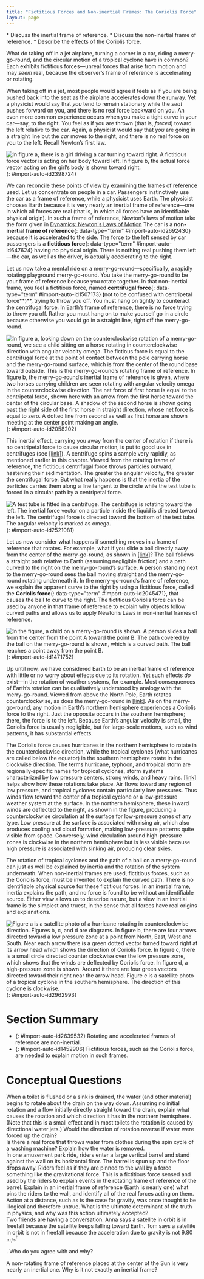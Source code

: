 ```yaml
---
title: "Fictitious Forces and Non-inertial Frames: The Coriolis Force"
layout: page
---
```



<div data-type="abstract" markdown="1">
* Discuss the inertial frame of reference.
* Discuss the non-inertial frame of reference.
* Describe the effects of the Coriolis force.

</div>

What do taking off in a jet airplane, turning a corner in a car, riding a merry-go-round, and the circular motion of a tropical cyclone have in common? Each exhibits fictitious forces—unreal forces that arise from motion and may *seem* real, because the observer’s frame of reference is accelerating or rotating.

When taking off in a jet, most people would agree it feels as if you are being pushed back into the seat as the airplane accelerates down the runway. Yet a physicist would say that *you* tend to remain stationary while the *seat* pushes forward on you, and there is no real force backward on you. An even more common experience occurs when you make a tight curve in your car—say, to the right. You feel as if you are thrown (that is, *forced*) toward the left relative to the car. Again, a physicist would say that *you* are going in a straight line but the *car* moves to the right, and there is no real force on you to the left. Recall Newton’s first law.

![In figure a, there is a girl driving a car turning toward right. A fictitious force vector is acting on her body toward left. In figure b, the actual force vector acting on the girl&#x2019;s body is shown toward right.](../resources/Figure_07_04_01a.jpg "(a) The car driver feels herself forced to the left relative to the car when she makes a right turn. This is a fictitious force arising from the use of the car as a frame of reference. (b) In the Earth&#x2019;s frame of reference, the driver moves in a straight line, obeying Newton&#x2019;s first law, and the car moves to the right. There is no real force to the left on the driver relative to Earth. There is a real force to the right on the car to make it turn."){: #import-auto-id2398724}



We can reconcile these points of view by examining the frames of reference used. Let us concentrate on people in a car. Passengers instinctively use the car as a frame of reference, while a physicist uses Earth. The physicist chooses Earth because it is very nearly an inertial frame of reference—one in which all forces are real (that is, in which all forces have an identifiable physical origin). In such a frame of reference, Newton’s laws of motion take the form given in [Dynamics: Newton\'s Laws of Motion](/m42129) The car is a **non-inertial frame of reference**{: data-type="term" #import-auto-id2692430} because it is accelerated to the side. The force to the left sensed by car passengers is a **fictitious force**{: data-type="term" #import-auto-id647624} having no physical origin. There is nothing real pushing them left—the car, as well as the driver, is actually accelerating to the right.

Let us now take a mental ride on a merry-go-round—specifically, a rapidly rotating playground merry-go-round. You take the merry-go-round to be your frame of reference because you rotate together. In that non-inertial frame, you feel a fictitious force, named **centrifugal force**{: data-type="term" #import-auto-id1507173}<strong> (</strong>not to be confused with centripetal force**)**, trying to throw you off. You must hang on tightly to counteract the centrifugal force. In Earth’s frame of reference, there is no force trying to throw you off. Rather you must hang on to make yourself go in a circle because otherwise you would go in a straight line, right off the merry-go-round.

![In figure a, looking down on the counterclockwise rotation of a merry-go-round, we see a child sitting on a horse rotating in counterclockwise direction with angular velocity omega. The fictious force is equal to the centrifugal force at the point of contact between the pole carrying horse and the merry-go-round surface, which is from the center of the round base toward outside. This is the merry-go-round&#x2019;s rotating frame of reference. In figure b, the merry-go-round&#x2019;s inertial frame of reference is given, where two horses carrying children are seen rotating with angular velocity omega in the counterclockwise direction. The net force of first horse is equal to the centripetal force, shown here with an arrow from the first horse toward the center of the circular base. A shadow of the second horse is shown going past the right side of the first horse in straight direction, whose net force is equal to zero. A dotted line from second as well as first horse are shown meeting at the center point making an angle.](../resources/Figure_07_04_02a.jpg "(a) A rider on a merry-go-round feels as if he is being thrown off. This fictitious force is called the centrifugal force&#x2014;it explains the rider&#x2019;s motion in the rotating frame of reference.  (b) In an inertial frame of reference and according to Newton&#x2019;s laws, it is his inertia that carries him off and not a real force (the  unshaded rider has Fnet=0 size 12{F rSub { size 8{&quot;net&quot;} } =0} {} and heads in a straight line). A real force, Fcentripetal size 12{F rSub { size 8{&quot;centripetal&quot;} } } {}, is needed to cause a circular path. "){: #import-auto-id2058202}



This inertial effect, carrying you away from the center of rotation if there is no centripetal force to cause circular motion, is put to good use in centrifuges (see [\[link\]](#import-auto-id2521081)). A centrifuge spins a sample very rapidly, as mentioned earlier in this chapter. Viewed from the rotating frame of reference, the fictitious centrifugal force throws particles outward, hastening their sedimentation. The greater the angular velocity, the greater the centrifugal force. But what really happens is that the inertia of the particles carries them along a line tangent to the circle while the test tube is forced in a circular path by a centripetal force.

 ![A test tube is fitted in a centrifuge. The centrifuge is rotating toward the left. The inertial force vector on a particle inside the liquid is directed toward the left. The  centrifugal force is directed toward the bottom of the test tube. The angular velocity is marked as omega.](../resources/Figure_07_04_03a.jpg "Centrifuges use inertia to perform their task. Particles in the fluid sediment come out because their inertia carries them away from the center of rotation. The large angular velocity of the centrifuge quickens the sedimentation. Ultimately, the particles will come into contact with the test tube walls, which will then supply the centripetal force needed to make them move in a circle of constant radius."){: #import-auto-id2521081}

Let us now consider what happens if something moves in a frame of reference that rotates. For example, what if you slide a ball directly away from the center of the merry-go-round, as shown in [\[link\]](#import-auto-id1471752)? The ball follows a straight path relative to Earth (assuming negligible friction) and a path curved to the right on the merry-go-round’s surface. A person standing next to the merry-go-round sees the ball moving straight and the merry-go-round rotating underneath it. In the merry-go-round’s frame of reference, we explain the apparent curve to the right by using a fictitious force, called the **Coriolis force**{: data-type="term" #import-auto-id2045471}, that causes the ball to curve to the right. The fictitious Coriolis force can be used by anyone in that frame of reference to explain why objects follow curved paths and allows us to apply Newton’s Laws in non-inertial frames of reference.

![In the figure, a child on a merry-go-round is shown. A person slides a ball from the center from the point A toward the point B. The path covered by the ball on the merry-go-round is shown, which is a curved path. The ball reaches a point away from the point B.](../resources/Figure_07_04_04a.jpg "Looking down on the counterclockwise rotation of a merry-go-round, we see that a ball slid straight toward the edge follows a path curved to the right. The person slides the ball toward point B, starting at point A. Both points rotate to the shaded positions (A&#x2019; and B&#x2019;) shown in the time that the ball follows the curved path in the rotating frame and a straight path in Earth&#x2019;s frame."){: #import-auto-id1471752}

Up until now, we have considered Earth to be an inertial frame of reference with little or no worry about effects due to its rotation. Yet such effects *do* exist—in the rotation of weather systems, for example. Most consequences of Earth’s rotation can be qualitatively understood by analogy with the merry-go-round. Viewed from above the North Pole, Earth rotates counterclockwise, as does the merry-go-round in [\[link\]](#import-auto-id1471752). As on the merry-go-round, any motion in Earth’s northern hemisphere experiences a Coriolis force to the right. Just the opposite occurs in the southern hemisphere; there, the force is to the left. Because Earth’s angular velocity is small, the Coriolis force is usually negligible, but for large-scale motions, such as wind patterns, it has substantial effects.

The Coriolis force causes hurricanes in the northern hemisphere to rotate in the counterclockwise direction, while the tropical cyclones (what hurricanes are called below the equator) in the southern hemisphere rotate in the clockwise direction. The terms hurricane, typhoon, and tropical storm are regionally-specific names for tropical cyclones, storm systems characterized by low pressure centers, strong winds, and heavy rains. [\[link\]](#import-auto-id2962993) helps show how these rotations take place. Air flows toward any region of low pressure, and tropical cyclones contain particularly low pressures. Thus winds flow toward the center of a tropical cyclone or a low-pressure weather system at the surface. In the northern hemisphere, these inward winds are deflected to the right, as shown in the figure, producing a counterclockwise circulation at the surface for low-pressure zones of any type. Low pressure at the surface is associated with rising air, which also produces cooling and cloud formation, making low-pressure patterns quite visible from space. Conversely, wind circulation around high-pressure zones is clockwise in the northern hemisphere but is less visible because high pressure is associated with sinking air, producing clear skies.

The rotation of tropical cyclones and the path of a ball on a merry-go-round can just as well be explained by inertia and the rotation of the system underneath. When non-inertial frames are used, fictitious forces, such as the Coriolis force, must be invented to explain the curved path. There is no identifiable physical source for these fictitious forces. In an inertial frame, inertia explains the path, and no force is found to be without an identifiable source. Either view allows us to describe nature, but a view in an inertial frame is the simplest and truest, in the sense that all forces have real origins and explanations.

 ![Figure a is a satellite photo of a hurricane rotating in counterclockwise direction. Figures b, c, and d are diagrams. In figure b, there are four arrows directed toward a low pressure zone at a point from North, East, West and South. Near each arrow there is a green dotted vector turned toward right at its arrow head which shows the direction of Coriolis force. In figure c, there is a small circle directed counter clockwise over the low pressure zone, which shows that the winds are deflected by Coriolis force. In figure d, a high-pressure zone is shown. Around it there are four green vectors directed toward their right near the arrow head. Figure e is a satellite photo of a tropical cyclone in the southern hemisphere. The direction of this cyclone is clockwise.](../resources/Figure_07_04_05a.jpg "(a) The counterclockwise rotation of this northern hemisphere hurricane is a major consequence of the Coriolis force. (credit: NASA)  (b) Without the Coriolis force, air would flow straight into a low-pressure zone, such as that found in tropical cyclones.  (c) The Coriolis force deflects the winds to the right, producing a counterclockwise rotation. (d) Wind flowing away from a high-pressure zone is also deflected to the right, producing a clockwise rotation.  (e) The opposite direction of rotation is produced by the Coriolis force in the southern hemisphere, leading to tropical cyclones. (credit: NASA)"){: #import-auto-id2962993}

# Section Summary

* {: #import-auto-id2639532} Rotating and accelerated frames of reference are non-inertial.
* {: #import-auto-id1452906} Fictitious forces, such as the Coriolis force, are needed to explain motion in such frames.

# Conceptual Questions

<div data-type="exercise" data-label="conceptual-questions">
<div data-type="problem" markdown="1">
When a toilet is flushed or a sink is drained, the water (and other material) begins to rotate about the drain on the way down. Assuming no initial rotation and a flow initially directly straight toward the drain, explain what causes the rotation and which direction it has in the northern hemisphere. (Note that this is a small effect and in most toilets the rotation is caused by directional water jets.) Would the direction of rotation reverse if water were forced up the drain?

</div>
</div>

<div data-type="exercise" data-label="conceptual-questions">
<div data-type="problem" markdown="1">
Is there a real force that throws water from clothes during the spin cycle of a washing machine? Explain how the water is removed.

</div>
</div>

<div data-type="exercise" data-label="conceptual-questions">
<div data-type="problem" markdown="1">
In one amusement park ride, riders enter a large vertical barrel and stand against the wall on its horizontal floor. The barrel is spun up and the floor drops away. Riders feel as if they are pinned to the wall by a force something like the gravitational force. This is a fictitious force sensed and used by the riders to explain events in the rotating frame of reference of the barrel. Explain in an inertial frame of reference (Earth is nearly one) what pins the riders to the wall, and identify all of the real forces acting on them.

</div>
</div>

<div data-type="exercise" data-label="conceptual-questions">
<div data-type="problem" markdown="1">
Action at a distance, such as is the case for gravity, was once thought to be illogical and therefore untrue. What is the ultimate determinant of the truth in physics, and why was this action ultimately accepted?

</div>
</div>

<div data-type="exercise" data-label="conceptual-questions">
<div data-type="problem" markdown="1">
Two friends are having a conversation. Anna says a satellite in orbit is in freefall because the satellite keeps falling toward Earth. Tom says a satellite in orbit is not in freefall because the acceleration due to gravity is not 9.80 <math xmlns="http://www.w3.org/1998/Math/MathML"><semantics><mrow><mrow><msup><mtext>m/s</mtext><mrow><mn>2</mn></mrow></msup></mrow><mrow /></mrow><annotation encoding="StarMath 5.0"> size 12{"m/s" rSup { size 8{2} } } {}</annotation></semantics></math>

. Who do you agree with and why?

</div>
</div>

<div data-type="exercise" data-label="conceptual-questions">
<div data-type="problem" markdown="1">
A non-rotating frame of reference placed at the center of the Sun is very nearly an inertial one. Why is it not exactly an inertial frame?

</div>
</div>

